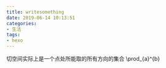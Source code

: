 ```yaml
---
title: writesomething
date: 2019-06-14 10:13:51
categories:
- 生活
tags:
- hexo
---
```

切空间实际上是一个点处所能取的所有方向的集合
\prod_{a}^{b}
